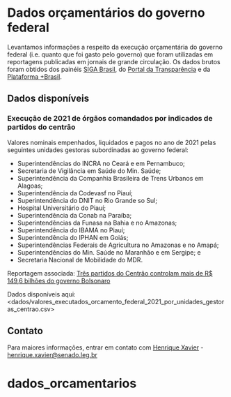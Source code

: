 # Dados orçamentários do governo federal

Levantamos informações a respeito da execução orçamentária do governo federal (i.e. quanto que foi gasto pelo governo) que
foram utilizadas em reportagens publicadas em jornais de grande circulação.
Os dados brutos foram obtidos dos painéis [SIGA Brasil](https://www12.senado.leg.br/orcamento/sigabrasil), do
[Portal da Transparência](http://www.portaltransparencia.gov.br/) e da [Plataforma +Brasil](https://antigo.plataformamaisbrasil.gov.br/download-de-dados).

## Dados disponíveis

### Execução de 2021 de órgãos comandados por indicados de partidos do centrão

Valores nominais empenhados, liquidados e pagos no ano de 2021 pelas seguintes unidades gestoras subordinadas ao governo federal:

* Superintendências do INCRA no Ceará e em Pernambuco;
* Secretaria de Vigilância em Saúde do Min. Saúde;
* Superintendência da Companhia Brasileira de Trens Urbanos em Alagoas;
* Superintendência da Codevasf no Piauí;
* Superintendência do DNIT no Rio Grande so Sul;
* Hospital Universitário do Piauí;
* Superintendência da Conab na Paraíba;
* Superintendências da Funasa na Bahia e no Amazonas;
* Superintendência do IBAMA no Piauí;
* Superintendência do IPHAN em Goiás;
* Superintendências Federais de Agricultura no Amazonas e no Amapá;
* Superintendências do Min. Saúde no Maranhão e em Sergipe; e 
* Secretaria Nacional de Mobilidade do MDR.

Reportagem associada: [Três partidos do Centrão controlam mais de R$ 149,6 bilhões do governo Bolsonaro](https://oglobo.globo.com/politica/tres-partidos-do-centrao-controlam-mais-de-1496-bilhoes-do-governo-bolsonaro-1-25365038)

Dados disponíveis aqui: <dados/valores_executados_orcamento_federal_2021_por_unidades_gestoras_centrao.csv>

## Contato

Para maiores informações, entrar em contato com [Henrique Xavier](https://github.com/hsxavier) - henrique.xavier@senado.leg.br
# dados_orcamentarios
